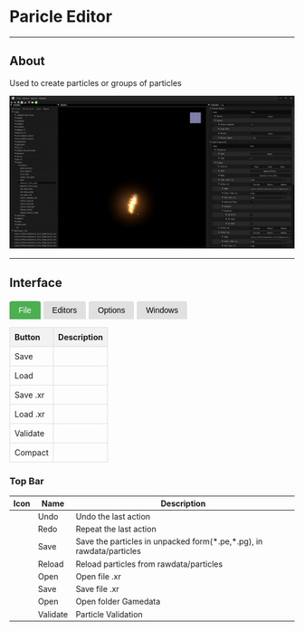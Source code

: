 # Paricle Editor

___

## About

Used to create particles or groups of particles

![alt text](images/particle-editor.png)

___

## Interface

<div class="table-tabs">
  <div class="tab-buttons">
    <button class="tab-button active" onclick="openTable(event, 'File')">File</button>
    <button class="tab-button" onclick="openTable(event, 'Editors')">Editors</button>
    <button class="tab-button" onclick="openTable(event, 'Options')">Options</button>
    <button class="tab-button" onclick="openTable(event, 'Windows')">Windows</button>
  </div>

<div id="File" class="tab-content" style="display: block;">
  <table>
    <thead>
      <tr>
        <th>Button</th>
        <th>Description</th>
      </tr></thead>
    <tbody>
      <tr>
        <td>Save</td>
        <td></td>
      </tr>
      <tr>
        <td>Load</td>
        <td></td>
      </tr>
      <tr>
        <td>Save .xr</td>
        <td></td>
      </tr>
      <tr>
        <td>Load .xr</td>
        <td></td>
      </tr>
      <tr>
        <td>Validate</td>
        <td></td>
      </tr>
      <tr>
        <td>Compact</td>
        <td></td>
      </tr>
    </tbody>
  </table>
</div>

<div id="Editors" class="tab-content" style="display: none;">
  <table>
    <thead>
      <tr>
        <th>Option</th>
        <th>1</th>
        <th>Description</th>
      </tr></thead>
    <tbody>
      <tr>
        <td rowspan="3">Image</td>
        <td>Image Editor</td>
        <td>Open Image Editor</td>
      </tr>
      <tr>
        <td>Synchronize Textures</td>
        <td>The function updates textures in the project by checking changes in the file  system   and synchronizing them</td>
      </tr>
      <tr>
        <td>Check New Textures</td>
        <td>Searches for new textures in the file system and imports them</td>
      </tr>
      <tr>
        <td rowspan="3">Sounds</td>
        <td>Sound Editor</td>
        <td>Open Sound Editor</td>
      </tr>
      <tr>
        <td>Synchronize Sounds (Soft)</td>
        <td>Searches for new sounds in the file system and imports them. Deletes only those   sounds that do not exist in the file system and are not used</td>
      </tr>
      <tr>
        <td>Synchronize Sounds (Hard)</td>
        <td>Searches for new sounds in the file system and imports them. Deletes all sounds   missing from the file system without checking if they are used</td>
      </tr>
      <tr>
        <td>Light Anim Editor</td>
        <td>-</td>
        <td>Open <a href="../light-animations-editor/light-animations-editor.md">Light  Animation Editor</a></td>
      </tr>
      <tr>
        <td>Minimap Editor</td>
        <td>-</td>
        <td>Open <a href="../minimap-editor/minimap-editor.md">Minimap Editor</a></td>
      </tr>
    </tbody>
  </table>
</div>

<div id="Options" class="tab-content" style="display: none;">
  <table>
    <thead>
      <tr>
        <th>Options</th>
        <th>1</th>
        <th>Description</th>
        <th>1</th>
        <th>Description</th>
      </tr></thead>
    <tbody>
      <tr>
        <td rowspan="10">Render</td>
        <td>Quality</td>
        <td></td>
        <td>-</td>
        <td>-</td>
      </tr>
      <tr>
        <td rowspan="3">Fill Mode</td>
        <td rowspan="3">Fill Mode</td>
        <td>Point</td>
        <td>Vertex point fill mode</td>
      </tr>
      <tr>
        <td>Wireframe</td>
        <td>Wireframe fill mode</td>
      </tr>
      <tr>
        <td>Solid</td>
        <td>Solid fill mode</td>
      </tr>
      <tr>
        <td rowspan="2">Shader Mode</td>
        <td rowspan="2">Shader Mode</td>
        <td>Flat</td>
        <td><a href="https://en.wikipedia.org/wiki/Shading#Flat_shading">Flat Shading</a></td>
      </tr>
      <tr>
        <td>Gouraud</td>
        <td><a href="https://en.wikipedia.org/wiki/Gouraud_shading">Gouraud Shading</a></td>
      </tr>
      <tr>
        <td>Edged Faces</td>
        <td>Enables drawing of edges (wireframe) of a 3D mesh</td>
        <td>-</td>
        <td>-</td>
      </tr>
      <tr>
        <td>RenderHW</td>
        <td>Enables GPU rendering</td>
        <td>-</td>
        <td>-</td>
      </tr>
      <tr>
        <td>Filter Linear</td>
        <td>Enables linear texture filtering</td>
        <td>-</td>
        <td>-</td>
      </tr>
      <tr>
        <td>Textures</td>
        <td>Enables texture display (TODO Not Working)</td>
        <td>-</td>
        <td>-</td>
      </tr>
      <tr>
        <td>Draw Safe Rect</td>
        <td></td>
        <td></td>
        <td>-</td>
        <td>-</td>
      </tr>
      <tr>
        <td>Draw Grid</td>
        <td>Draw viewport grid</td>
        <td>-</td>
        <td>-</td>
        <td>-</td>
      </tr>
      <tr>
        <td rowspan="3">Coordinate Axes</td>
        <td>None</td>
        <td>None</td>
        <td>-</td>
        <td>-</td>
      </tr>
      <tr>
        <td>Axis</td>
        <td><img src=../images/ca-axis.png></td>
        <td>-</td>
        <td>-</td>
      </tr>
      <tr>
        <td>Cube</td>
        <td><img src=../images/ca-cube.png></td>
        <td>-</td>
        <td>-</td>
      </tr>
      <tr>
        <td>Fog</td>
        <td>-</td>
        <td></td>
        <td>-</td>
        <td>-</td>
      </tr>
      <tr>
        <td>Mute Sounds</td>
        <td>-</td>
        <td>Mute Sounds</td>
        <td>-</td>
        <td>-</td>
      </tr>
      <tr>
        <td>Real Time</td>
        <td>-</td>
        <td>Real Time</td>
        <td>-</td>
        <td>-</td>
      </tr>
      <tr>
        <td>Stats</td>
        <td>-</td>
        <td>Displaying statistics</td>
        <td>-</td>
        <td>-</td>
      </tr>
      <tr>
        <td>Preferences</td>
        <td>-</td>
        <td>Open <a href="../editors-preference.md">Preference window</a></td>
        <td>-</td>
        <td>-</td>
      </tr>
    </tbody>
  </table>
</div>

<div id="Windows" class="tab-content" style="display: none;">
  <table>
    <thead>
      <tr>
        <th>Button</th>
        <th>Description</th>
      </tr></thead>
    <tbody>
      <tr>
        <td>Log</td>
        <td>Open Log window</td>
      </tr>
      <tr>
        <td>Theme</td>
        <td>Editor theme</td>
      </tr>
    </tbody>
  </table>
</div>

<style>
  .table-tabs {
    margin: 20px 0;
  }
  
  .tab-buttons {
    display: flex;
    gap: 5px;
    margin-bottom: 10px;
  }
  
  .tab-button {
    padding: 8px 16px;
    background: #e0e0e0;
    border: none;
    border-radius: 4px 4px 0 0;
    cursor: pointer;
    font-size: 14px;
  }
  
  .tab-button:hover {
    background: #d0d0d0;
  }
  
  .tab-button.active {
    background: #4CAF50;
    color: white;
  }
  
  .tab-content {
    display: none;
  }
  
  .tab-content table {
    width: 100%;
    border-collapse: collapse;
  }
  
  .tab-content th, .tab-content td {
    border: 1px solid #ddd;
    padding: 8px;
    text-align: left;
  }
  
  .tab-content th {
    background-color: #f2f2f2;
  }
</style>

<script>
  function openTable(evt, tableId) {
    // Скрыть все таблицы
    const tabContents = document.getElementsByClassName("tab-content");
    for (let i = 0; i < tabContents.length; i++) {
      tabContents[i].style.display = "none";
    }

    // Убрать активный класс у всех кнопок
    const tabButtons = document.getElementsByClassName("tab-button");
    for (let i = 0; i < tabButtons.length; i++) {
      tabButtons[i].className = tabButtons[i].className.replace(" active", "");
    }

    // Показать выбранную таблицу и сделать кнопку активной
    document.getElementById(tableId).style.display = "block";
    evt.currentTarget.className += " active";
  }
</script>

### Top Bar

| Icon | Name | Description |
|---|---|---|
|  | Undo | Undo the last action |
|  | Redo | Repeat the last action |
|  | Save | Save the particles in unpacked form(*.pe,\*.pg), in rawdata/particles |
|  | Reload | Reload particles from rawdata/particles |
|  | Open | Open file .xr |
|  | Save | Save file .xr |
|  | Open | Open folder Gamedata |
|  | Validate | Particle Validation |

